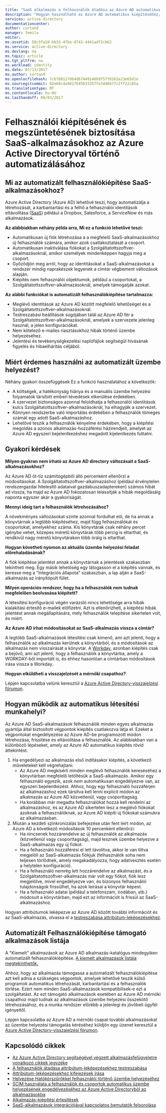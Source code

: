 ```yaml
---
title: "SaaS alkalmazás a felhasználók átadása az Azure AD automatikus |} Microsoft Docs"
description: "Hogyan használható az Azure AD automatikus kiépítéséhez, bemutatása leépíti, és folyamatosan frissíti a felhasználói fiókok több külső SaaS-alkalmazások között."
services: active-directory
documentationcenter: 
author: curtand
manager: femila
editor: 
ms.assetid: 58c5fa2d-bb33-4fba-8742-4441adf2cb62
ms.service: active-directory
ms.devlang: na
ms.topic: article
ms.tgt_pltfrm: na
ms.workload: identity
ms.date: 07/13/2017
ms.author: curtand
ms.openlocfilehash: 7cb780117d64d67449146b9757f8162e23e65d1e
ms.sourcegitcommit: 02e69c4a9d17645633357fe3d46677c2ff22c85a
ms.translationtype: MT
ms.contentlocale: hu-HU
ms.lasthandoff: 08/03/2017
---
```

# <a name="automate-user-provisioning-and-deprovisioning-to-saas-applications-with-azure-active-directory"></a>Felhasználói kiépítésének és megszüntetésének biztosítása SaaS-alkalmazásokhoz az Azure Active Directoryval történő automatizálásához
## <a name="what-is-automated-user-provisioning-for-saas-apps"></a>Mi az automatizált felhasználókiépítése SaaS-alkalmazásokhoz?
Azure Active Directory (Azure AD) lehetővé teszi, hogy automatizálja a létrehozását, a karbantartási és a felhő a felhasználói identitások eltávolítása ([SaaS](https://azure.microsoft.com/overview/what-is-saas/)) például a Dropbox, Salesforce, a ServiceNow és más alkalmazások.

**Az alábbiakban néhány példa arra, Mi ez a funkció lehetővé teszi:**

* Automatikusan új fiók létrehozása a a megfelelő SaaS-alkalmazásokhoz új felhasználók számára, amikor azok csatlakoztatását a csoport.
* Automatikusan inaktiválása fiókokat a Szolgáltatottszoftver-alkalmazásoknál, amikor személyek mindenképpen hagyja meg a csoport.
* Győződjön meg arról, hogy az identitásokat a SaaS-alkalmazásokat a rendszer mindig naprakészek legyenek a címtár végbement változások alapján.
* Kiépítés nem felhasználói objektumok, például a csoportokat, a Szolgáltatottszoftver-alkalmazásoknál, amelyek támogatják azokat.

**Az alábbi funkciókat is automatizált felhasználókiépítése tartalmazza:**

* Meglévő identitások az Azure AD között megfelelő lehetőséget és a Szolgáltatottszoftver-alkalmazásoknál.
* Testreszabási beállítások súgójában talál az Azure AD fér a Szolgáltatottszoftver-alkalmazásoknál, amelyek a szervezete jelenleg használ, a jelen konfigurációkat.
* Nem kötelező e-mailes riasztásokhoz hibák történő üzembe helyezéséhez.
* Jelentési és tevékenységkezelési naplófájlok segítségül hívásának figyelés és hibaelhárítás céljából.

## <a name="why-use-automated-provisioning"></a>Miért érdemes használni az automatizált üzembe helyezést?
Néhány gyakori összefüggések Ez a funkció használatához a következők:

* A költségek, a hatékonyság hiánya és a manuális üzembe helyezési folyamatok társított emberi tévedések elkerülése érdekében.
* A szervezet biztonságos azonnal feloldhatja a felhasználói identitások kulcs Szolgáltatottszoftver-alkalmazásoknál, ha elhagyják a szervezet.
* Könnyen rendszerbe való importálás érdekében a felhasználók tömeges számát egy adott SaaS-alkalmazáshoz.
* Lehetővé teszik a felhasználók kényelme érdekében, hogy a kiépítési megoldás a azonos alkalmazás-hozzáférési házirendjeit, amelyet az Azure AD egyszeri bejelentkezéshez megadott kijelentkezés futtatni.

## <a name="frequently-asked-questions"></a>Gyakori kérdések
**Milyen gyakran nem írható az Azure AD directory változásait a SaaS-alkalmazásokhoz?**

Az Azure AD öt-tíz számítógépből álló percenként ellenőrzi a módosításokat. A Szolgáltatottszoftver-alkalmazáshoz (például érvénytelen rendszergazdai hitelesítő adataival gazdabuszadaptereken) számos hibát ad vissza, ha majd az Azure AD fokozatosan lelassítják a hibák megoldásáig naponta egyszer akár a gyakoriságát.

**Mennyi ideig tart a felhasználók létrehozásához?**

A növekményes változásokat szinte azonnal fordulhat elő, de ha annak a könyvtárnak a legtöbb kiépítéséhez, majd függ felhasználókat és csoportokat, amelyekhez száma. Kis könyvtárak csak néhány percet igénybe vehet, közepes méretű könyvtárak több percig is eltarthat, és rendkívül nagy méretű könyvtárakon több óráig is eltarthat.

**Hogyan követheti nyomon az aktuális üzembe helyezési feladat előrehaladásának?**

A fiók kiépítése jelentést annak a könyvtárnak a jelentések szakaszban tekintheti meg. Egy másik lehetőség egy látogasson el a kiépítés vannak, és keresse meg a "Integrációs állapota" szakaszban, a lap alján a SaaS-alkalmazás az irányítópult fület.

**Milyen operációs rendszer, hogy ha a felhasználók nem tudnak megfelelően beolvasása kiépített?**

A létesítési konfiguráció végén varázsló nincs lehetősége arra hibák kialakítási értesítő e-mailek előfizetni. Azt is ellenőrizheti, a kiépítési hibák jelentést annak megállapítására, mely felhasználók telepítése sikertelen volt, és miért.

**Az Azure AD írhat módosításokat az SaaS-alkalmazás vissza a címtár?**

A legtöbb SaaS-alkalmazások létesítési csak kimenő, ami azt jelenti, hogy a felhasználók az alkalmazás kerülnek a könyvtárból, és a módosítások az alkalmazás nem visszaírását a könyvtár. A [Workday](https://msdn.microsoft.com/library/azure/dn762434.aspx), azonban kiépítés csak a bejövő, ami azt jelenti, hogy a felhasználók a könyvtárba, amely a WORKDAY-ből importált is, és ehhez hasonlóan a címtárban módosítások írása vissza a Workday.

**Hogyan elküldheti a visszajelzését a mérnöki csapathoz?**

Lépjen kapcsolatba velünk keresztül a [Azure Active Directory-visszajelzési fórumon](https://feedback.azure.com/forums/169401-azure-active-directory/).

## <a name="how-does-automated-provisioning-work"></a>Hogyan működik az automatikus létesítési munkahelyi?
Az Azure AD SaaS-alkalmazások felhasználók minden egyes alkalmazás gyártója által biztosított végpontok kiépítés csatlakozva látja el. Ezeket a végpontokat engedélyezése az Azure AD-be programozott módon létrehozása, frissítése és eltávolítása a felhasználók. Az alábbiakban van a különböző lépéseket, amely az Azure AD automatikus kiépítés rövid áttekintést.

1. Ha engedélyezi az alkalmazás első indításakor kiépítés, a következő műveleteket kell végrehajtani:
   * Az Azure AD megkísérli minden meglévő felhasználók kereséséhez a könyvtárban megfelelő letöltésük a SaaS-alkalmazás. Amikor egy felhasználó egyezik, azok *nem* automatikusan engedélyezve van, az egyszeri bejelentkezést. Ahhoz, hogy egy felhasználó hozzáférjen az alkalmazáshoz ezek társítva kell lenni explicit módon az alkalmazás az Azure AD közvetlenül, vagy csoporttagság.
   * Ha korábban már megadta felhasználókat hozzá kell rendelni az alkalmazáshoz, és az Azure AD sikertelen lesz a meglévő fiókokat azoknak a felhasználóknak, az Azure AD kiépíti új fiókokat számukra az alkalmazásban.
2. Miután a kezdeti szinkronizálás befejezése után fent leírt módon, az Azure AD a következő módosítások 10 percenként ellenőrzi:
   * Ha nincsenek hozzárendelve az új felhasználók az alkalmazás (közvetlenül vagy csoporttagság), majd lesznek üzembe helyezve a SaaS-alkalmazás egy új fiókot.
   * Ha a felhasználó hozzáférési el lett távolítva, akkor le van tiltva megjelöli az SaaS-alkalmazás fiókjuk (felhasználók soha nem teljesen törlődnek, amely megakadályozza, hogy adatvesztés esetén a helytelen konfiguráció).
   * Ha a felhasználó nemrég lett hozzárendelve az alkalmazást, és a Szolgáltatottszoftver-alkalmazás már volt egy fiókot, fiók lesz megjelölve, mivel engedélyezve van, és bizonyos felhasználói tulajdonságok frissülhet, ha azok leírásai a könyvtár képest.
   * Ha a felhasználó adatai (például a telefonszám, irodában, stb.) módosult a könyvtárban, majd ezt az információt is frissül az SaaS-alkalmazáshoz.

Hogyan attribútumok leképezve az Azure AD között további információt és az SaaS-alkalmazás, olvassa el a [testreszabása attribútum-leképezésekhez](active-directory-saas-customizing-attribute-mappings.md).

## <a name="list-of-apps-that-support-automated-user-provisioning"></a>Automatizált Felhasználókiépítése támogató alkalmazások listája
A "Kiemelt" alkalmazások az Azure AD alkalmazás-katalógus mindegyiken automatizált felhasználókiépítése. [A kiemelt alkalmazások listája megtekinthetők.](https://azuremarketplace.microsoft.com/marketplace/apps/category/azure-active-directory-apps?page=1&subcategories=featured)

Ahhoz, hogy az alkalmazás támogassa a automatizált felhasználókiépítése azt kell adnia a szükséges végpontok, amelyek lehetővé teszik külső programok automatikus létrehozását, karbantartási és a felhasználók törlése. Ezért nem minden SaaS-alkalmazások kompatibilisek-e ezt a szolgáltatást. Az ezt támogató alkalmazások esetében az Azure AD mérnöki csapathoz majd tudnak az alkalmazások üzembe helyezési összekötő létrehozásához, és a munka rendszer előrébb a jelenlegi és jövőbeli ügyfél igényeitől.

Lépjen kapcsolatba az Azure AD a mérnöki csapat további alkalmazásokat az üzembe helyezési támogatás kéréséhez küldjön egy üzenet keresztül a [Azure Active Directory-visszajelzési fórumon](https://feedback.azure.com/forums/374982-azure-active-directory-application-requests/category/172035-user-provisioning).

## <a name="related-articles"></a>Kapcsolódó cikkek
* [Az Azure Active Directory segítségével végzett alkalmazásfelügyeletre vonatkozó cikkek jegyzéke](active-directory-apps-index.md)
* [A felhasználók átadása attribútum-leképezésekhez testreszabása](active-directory-saas-customizing-attribute-mappings.md)
* [Attribútum-leképezésekhez kifejezések írása](active-directory-saas-writing-expressions-for-attribute-mappings.md)
* [Helyezése Hatókörszűrőkkel felhasználói történő üzembe helyezéséhez](active-directory-saas-scoping-filters.md)
* [SCIM használata a felhasználók és csoportok automatikus üzembe helyezésének engedélyezéséhez az Azure Active Directoryból az alkalmazásokba](active-directory-scim-provisioning.md)
* [Alkalmazás-kiépítési értesítések](active-directory-saas-account-provisioning-notifications.md)
* [SaaS-alkalmazások integrációjával kapcsolatos bemutatók felsorolása](active-directory-saas-tutorial-list.md)

